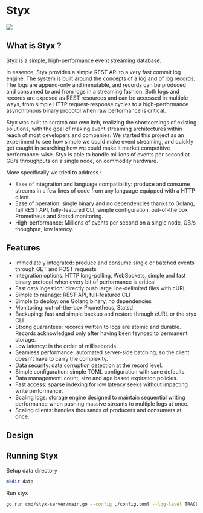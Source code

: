 Styx
====

<img src="https://gitlab.com/dataptive/styx/-/blob/master/docs/logo-styx.png">


What is Styx ?
--------------

Styx is a simple, high-performance event streaming database.

In essence, Styx provides a simple REST API to a very fast commit log engine. The system is built around the concepts of a log and of log records. The logs are append-only and immutable, and records can be produced and consumed to and from logs in a streaming fashion. Both logs and records are exposed as REST resources and can be accessed in multiple ways, from simple HTTP request-response cycles to a high-performance asynchronous binary procotol when raw performance is critical.

Styx was built to scratch our own itch, realizing the shortcomings of existing solutions, with the goal of making event streaming architectures within reach of most developers and companies. We started this project as an experiment to see how simple we could make event streaming, and quickly get caught in searching how we could make it market competitive performance-wise. Styx is able to handle millions of events per second at GB/s throughputs on a single node, on commodity hardware.

More specifically we tried to address :

- Ease of integration and language compatibility: produce and consume streams in a few lines of code from any language equipped with a HTTP client.
- Ease of operation: single binary and no dependencies thanks to Golang, full REST API, fully-featured CLI, simple configuration, out-of-the box Prometheus and Statsd monitoring.
- High-performance: Millions of events per second on a single node, GB/s thoughput, low latency.

Features
--------

- Immediately integrated: produce and consume single or batched events through GET and POST requests
- Integration options: HTTP long-polling, WebSockets, simple and fast binary protocol when every bit of performance is critical
- Fast data ingestion: directly push large line-delimited files with cURL
- Simple to manage: REST API, full-featured CLI
- Simple to deploy: one Golang binary, no dependencies
- Monitoring: out-of-the-box Prometheus, Statsd
- Backuping: fast and simple backup and restore through cURL or the styx CLI
- Strong guarantees: records written to logs are atomic and durable. Records acknowledged only after having been fsynced to permanent storage.
- Low latency: in the order of milliseconds.
- Seamless performance: automated server-side batching, so the client doesn't have to carry the complexity.
- Data security: data corruption detection at the record level.
- Simple configuration: simple TOML configuration with sane defaults.
- Data management: count, size and age based expiration policies.
- Fast access: sparse indexing for low latency seeks without impacting write performance.
- Scaling logs: storage engine designed to maintain sequential writing performance when pushing massive streams to multiple logs at once. 
- Scaling clients: handles thousands of producers and consumers at once.


Design
------



Running Styx
------------

Setup data directory

```bash
mkdir data
```

Run styx

```bash
go run cmd/styx-server/main.go --config ./config.toml --log-level TRACE
```